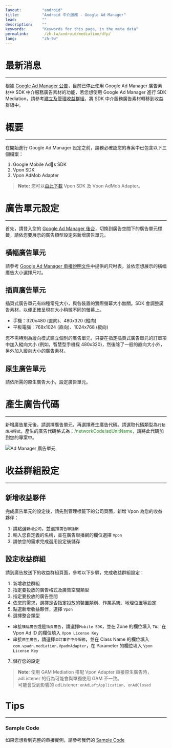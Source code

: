 ```yaml
---
layout:         "android"
title:          "Android 中介服務 - Google Ad Manager"
lead:           ""
description:    ""
keywords:       "Keywords for this page, in the meta data"
permalink:       /zh-tw/android/mediation/dfp/
lang:           "zh-tw"
---
```


# 最新消息
---
根據 [Google Ad Manager 公告](https://support.google.com/admanager/answer/9020684)，目前已停止使用 Google Ad Manager 廣告素材中 SDK 中介服務廣告素材的功能，若您想使用 Google Ad Manager 進行 SDK Mediation，請參考[建立及管理收益群組](https://support.google.com/admanager/answer/7390828)，將 SDK 中介服務廣告素材轉移到收益群組中。



# 概要
---
在開始進行 Google Ad Manager 設定之前，請務必確認您的專案中已包含以下三個檔案：

1. Google Mobile Ads SDK
2. Vpon SDK
3. Vpon AdMob Adapter

>**Note:** 您可以[由此下載][1] Vpon SDK 及 Vpon AdMob Adapter。

# 廣告單元設定
---
首先，請登入您的 [Google Ad Manager 後台]，切換到廣告空間下的廣告單元標籤，請依您要展示的廣告類型設定來新增廣告單元。

## 橫幅廣告單元
請參考 [Google Ad Manager 串接說明文件]中提供的尺吋表，並依您想展示的橫幅廣告大小選擇尺吋。

## 插頁廣告單元
插頁式廣告單元有四種常見大小，與各裝置的實際螢幕大小無關。SDK 會調整廣告素材，以便正確呈現在大小稍微不同的螢幕上。

* 手機：320x480 (直向)、480x320 (縱向)
* 平板電腦：768x1024 (直向)、1024x768 (縱向)

您不需特別為縱向模式建立個別的廣告單元，只要在指定插頁式廣告單元的訂單項中加入縱向大小 (例如，智慧型手機採 480x320)，然後除了一般的直向大小外，另外加入縱向大小的廣告素材。


## 原生廣告單元

請依所需的原生廣告大小，設定廣告單元。


# 產生廣告代碼
---

新增廣告單元後，請選擇廣告單元，再選擇產生廣告代碼。請選取代碼類型為`行動應用程式`，產生的廣告代碼格式為：<span style="color:#228B22">/networkCode/adUnitName</span>，請將此代碼加到您的專案中。

![Ad Manager 廣告單元]

# 收益群組設定
---

## 新增收益夥伴

完成廣告單元的設定後，請先到管理標籤下的公司頁面，新增 Vpon 為您的收益夥伴：

1. 請點選`新增公司`，並選擇`廣告聯播網`
2. 輸入您自定義的名稱，並在廣告聯播網的欄位選擇 `Vpon`
3. 請依您的需求完成選用設定後儲存


## 設定收益群組

請到廣告放送下的收益群組頁面，參考以下步驟，完成收益群組設定：

1. 新增收益群組
2. 指定要投放的廣告格式及廣告空間類型
3. 指定要投放的廣告空間
4. 依您的需求，選擇是否指定投放的裝置類別、作業系統、地理位置等設定
5. 點選新增收益夥伴，選擇 `Vpon`
6. 選擇整合類型
* 串接`橫幅廣告`或是`插頁廣告`，請選擇`Mobile SDK`，並在 Zone 的欄位填入 `TW`、在 Vpon Ad ID 的欄位填入 `Vpon License Key`
* 串接`原生廣告`，請選擇`自訂事件中介服務`，並在 Class Name 的欄位填入 `com.vpadn.mediation.VpadnAdapter`，在 Parameter 的欄位填入 `Vpon License Key`
7. 儲存您的設定


>**Note**: 使用 GAM Mediation 搭配 Vpon Adapter 串接原生廣告時，adListener 的行為可能會與單獨使用 GAM 不一致。<br>
可能會受到影響的 adListener: `onAdLeftApplication`、`onAdClosed`


# Tips
---

### Sample Code
如果您想看到完整的串接實例，請參考我們的 [Sample Code]


[串接說明]: ../../integration-guide
[Sample Code]: {{site.baseurl}}/zh-tw/android/download/#dfp
[Google Ad Manager 後台]: https://admanager.google.com/
[Google Ad Manager 串接說明文件]: https://developers.google.com/ad-manager/mobile-ads-sdk/ios/banner#banner_sizes
[Ad Manager 廣告單元]: {{site.imgurl}}/AppAdManager_01.png
[新增指定目標]: {{site.imgurl}}/新增指定目標.png
[廣告素材類型]: {{site.imgurl}}/廣告素材類型.png
[Warning]: {{site.imgurl}}/Warning.png
[DFP Partner Traditional Chinese.png]: {{site.imgurl}}/DFP_Partner_Traditional_Chinese.png
[插頁尺寸]: {{site.imgurl}}/插頁尺寸.png

[1]: {{site.baseurl}}/zh-tw/android/download